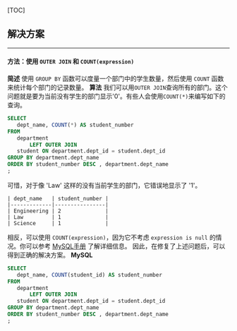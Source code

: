 [TOC]

## 解决方案

---

#### 方法：使用 `OUTER JOIN` 和 `COUNT(expression)`

 **简述**
 使用 `GROUP BY` 函数可以度量一个部门中的学生数量，然后使用 `COUNT` 函数来统计每个部门的记录数量。
 **算法**
 我们可以用`OUTER JOIN`查询所有的部门。这个问题就是要为当前没有学生的部门显示'0'。有些人会使用`COUNT(*)`来编写如下的查询。

 ```Sql
SELECT
    dept_name, COUNT(*) AS student_number
FROM
    department
        LEFT OUTER JOIN
    student ON department.dept_id = student.dept_id
GROUP BY department.dept_name
ORDER BY student_number DESC , department.dept_name
;
 ```

 可惜，对于像 'Law' 这样的没有当前学生的部门，它错误地显示了 '1'。

```
| dept_name   | student_number |
|-------------|----------------|
| Engineering | 2              |
| Law         | 1              |
| Science     | 1              |
```

相反，可以使用 `COUNT(expression)`，因为它不考虑 `expression is null` 的情况。你可以参考 [MySQL手册](https://dev.mysql.com/doc/refman/5.7/en/counting-rows.html) 了解详细信息。
 因此，在修复了上述问题后，可以得到正确的解决方案。
 **MySQL**

 ```Sql
SELECT
    dept_name, COUNT(student_id) AS student_number
FROM
    department
        LEFT OUTER JOIN
    student ON department.dept_id = student.dept_id
GROUP BY department.dept_name
ORDER BY student_number DESC , department.dept_name
;
 ```